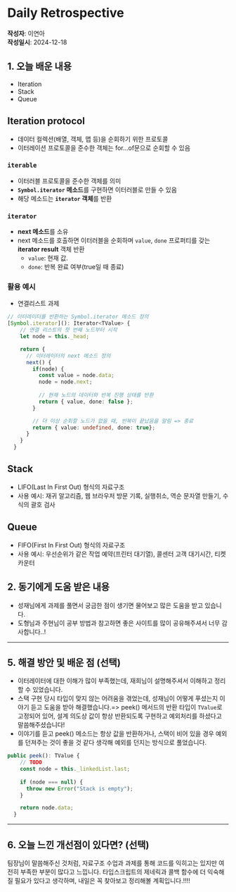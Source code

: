 # Daily Retrospective  
**작성자**: 이연아  
**작성일시**: 2024-12-18 

## 1. 오늘 배운 내용  
- Iteration
- Stack
- Queue

## Iteration protocol
- 데이터 컬렉션(배열, 객체, 맵 등)을 순회하기 위한 프로토콜
- 이터레이션 프로토콜을 준수한 객체는 for...of문으로 순회할 수 있음

### `iterable`
- 이터러블 프로토콜을 준수한 객체를 의미
- **`Symbol.iterator` 메소드**를 구현하면 이터러블로 만들 수 있음
- 해당 메소드는 **`iterator` 객체**를 반환

### `iterator`
- **next 메소드**를 소유
- next 메소드를 호출하면 이터러블을 순회하며 `value`, `done` 프로퍼티를 갖는 **iterator result** 객체 반환
  - `value`: 현재 값.
  - `done`: 반복 완료 여부(true일 때 종료)

### 활용 예시
- 연결리스트 과제
```typescript
// 이터레이터를 반환하는 Symbol.iterator 메소드 정의
[Symbol.iterator](): Iterator<TValue> {
    // 연결 리스트의 첫 번째 노드부터 시작
    let node = this._head;

    return {
      // 이터레이터의 next 메소드 정의
      next() {
        if(node) {
          const value = node.data;
          node = node.next;
          
          // 현재 노드의 데이터와 반복 진행 상태를 반환
          return { value, done: false };
        }

        // 더 이상 순회할 노드가 없을 때, 반복이 끝났음을 알림 => 종료
        return { value: undefined, done: true};
      }
    }
  }
```


## Stack
- LIFO(Last In First Out) 형식의 자료구조
- 사용 예시: 재귀 알고리즘, 웹 브라우저 방문 기록, 실행취소, 역순 문자열 만들기, 수식의 괄호 검사

## Queue
- FIFO(First In First Out) 형식의 자료구조
- 사용 예시: 우선순위가 같은 작업 예약(프린터 대기열), 콜센터 고객 대기시간, 티켓 카운터

## 2. 동기에게 도움 받은 내용 
- 성재님에게 과제를 풀면서 궁금한 점이 생기면 물어보고 많은 도움을 받고 있습니다.
- 도형님과 주현님이 공부 방법과 참고하면 좋은 사이트를 많이 공유해주셔서 너무 감사합니다..!

---

## 5. 해결 방안 및 배운 점 (선택)  
- 이터레이터에 대한 이해가 많이 부족했는데, 재희님이 설명해주셔서 이해하고 정리할 수 있었습니다.
- 스택 구현 당시 타입이 맞지 않는 어려움을 겪었는데, 성재님이 어떻게 푸셨는지 이야기 듣고 도움을 받아 해결했습니다.=> peek() 메서드의 반환 타입이 `TValue`로 고정되어 있어, 설계 의도상 값이 항상 반환되도록 구현하고 예외처리를 하셨다고 말씀해주셨습니다!
- 이야기를 듣고 peek() 메소드는 항상 값을 반환하거나, 스택이 비어 있을 경우 예외를 던져주는 것이 좋을 것 같다 생각해 예외를 던지는 방식으로 풀었습니다.

```typescript
public peek(): TValue {
    // TODO
    const node = this._linkedList.last;
    
    if (node === null) {
      throw new Error("Stack is empty");
    }

    return node.data;
  }
```

---

## 6. 오늘 느낀 개선점이 있다면? (선택) 

팀장님이 말씀해주신 것처럼, 자료구조 수업과 과제를 통해 코드를 익히고는 있지만 여전히 부족한 부분이 많다고 느낍니다. 타입스크립트의 제네릭과 콜백 함수에 더 익숙해질 필요가 있다고 생각하며, 내일은 꼭 찾아보고 정리해볼 계획입니다.!!!! 
